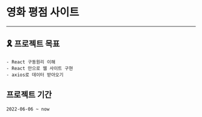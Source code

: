 # 영화 평점 사이트

---





## 🎗 프로젝트 목표

```
- React 구동원리 이해
- React 만으로 웹 사이트 구현
- axios로 데이터 받아오기
```



## 프로젝트 기간

```
2022-06-06 ~ now
```

